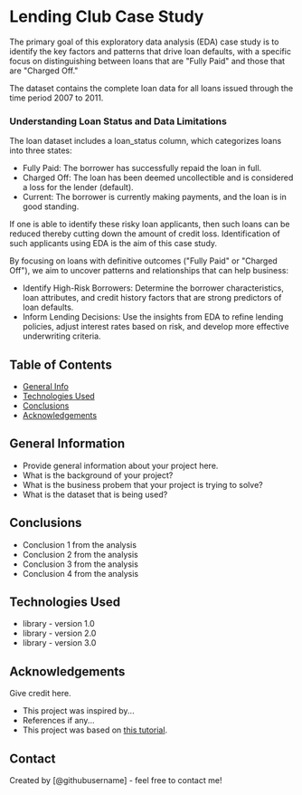 # Lending Club Case Study
The primary goal of this exploratory data analysis (EDA) case study is to identify the key factors and patterns that drive loan defaults, with a specific focus on distinguishing between loans that are "Fully Paid" and those that are "Charged Off."

The dataset contains the complete loan data for all loans issued through the time period 2007 to 2011.
### Understanding Loan Status and Data Limitations
The loan dataset includes a loan_status column, which categorizes loans into three states:
- Fully Paid: The borrower has successfully repaid the loan in full.
- Charged Off: The loan has been deemed uncollectible and is considered a loss for the lender (default).
- Current: The borrower is currently making payments, and the loan is in good standing.

If one is able to identify these risky loan applicants, then such loans can be reduced thereby cutting down the amount of credit loss. Identification of such applicants using EDA is the aim of this case study.

By focusing on loans with definitive outcomes ("Fully Paid" or "Charged Off"), we aim to uncover patterns and relationships that can help business:
- Identify High-Risk Borrowers: Determine the borrower characteristics, loan attributes, and credit history factors that are strong predictors of loan defaults.
- Inform Lending Decisions: Use the insights from EDA to refine lending policies, adjust interest rates based on risk, and develop more effective underwriting criteria.



## Table of Contents

* [General Info](#general-information)
* [Technologies Used](#technologies-used)
* [Conclusions](#conclusions)
* [Acknowledgements](#acknowledgements)

<!-- You can include any other section that is pertinent to your problem -->

## General Information
- Provide general information about your project here.
- What is the background of your project?
- What is the business probem that your project is trying to solve?
- What is the dataset that is being used?

<!-- You don't have to answer all the questions - just the ones relevant to your project. -->

## Conclusions
- Conclusion 1 from the analysis
- Conclusion 2 from the analysis
- Conclusion 3 from the analysis
- Conclusion 4 from the analysis

<!-- You don't have to answer all the questions - just the ones relevant to your project. -->


## Technologies Used
- library - version 1.0
- library - version 2.0
- library - version 3.0

<!-- As the libraries versions keep on changing, it is recommended to mention the version of library used in this project -->

## Acknowledgements
Give credit here.
- This project was inspired by...
- References if any...
- This project was based on [this tutorial](https://www.example.com).


## Contact
Created by [@githubusername] - feel free to contact me!


<!-- Optional -->
<!-- ## License -->
<!-- This project is open source and available under the [... License](). -->

<!-- You don't have to include all sections - just the one's relevant to your project -->
